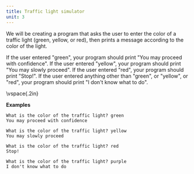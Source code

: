 ```yaml
---
title: Traffic light simulator
unit: 3
---
```


We will be creating a program that asks the user to enter the color of a traffic light (green, yellow, or red), then prints a message according to the color of the light.

If the user entered "green", your program should print "You may proceed with confidence".
If the user entered "yellow", your program should print "You may slowly proceed".
If the user entered "red", your program should print "Stop!".
If the user entered anything other than "green", or "yellow", or "red", your program should print "I don't know what to do".

\vspace{.2in}

**Examples**

```text
What is the color of the traffic light? green
You may proceed with confidence
```

```text
What is the color of the traffic light? yellow
You may slowly proceed
```

```text
What is the color of the traffic light? red
Stop!
```

```text
What is the color of the traffic light? purple
I don't know what to do
```
